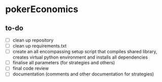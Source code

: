 # pokerEconomics

## to-do

- [ ] clean up repository
- [ ] clean up requirements.txt
- [ ] create an all encompassing setup script that compiles shared library, creates virtual python environment and installs all dependencies
- [ ] finalise all parameters (for strategies and others)
- [ ] final code review
- [ ] documentation (comments and other documentation for strategies)
